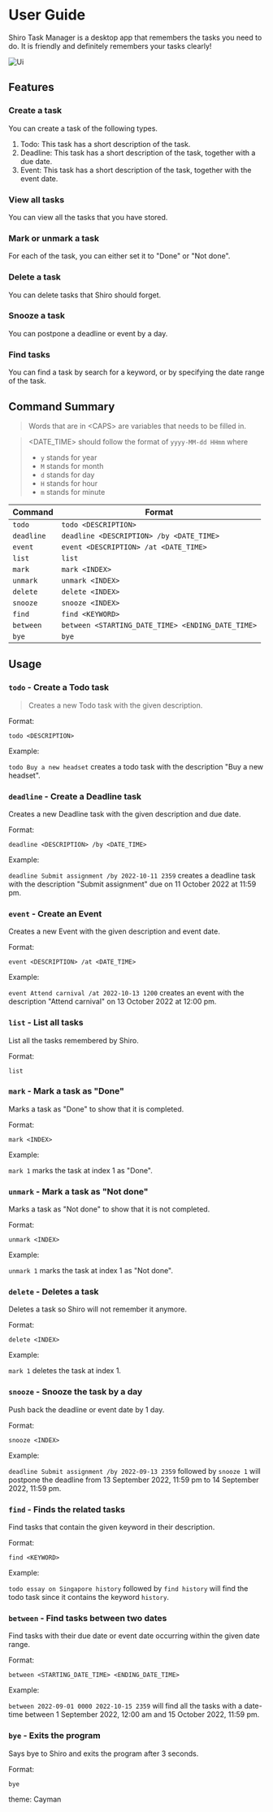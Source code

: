 # User Guide

Shiro Task Manager is a desktop app that remembers the tasks you need to do. It is friendly and definitely remembers your tasks clearly!

![Ui](./Ui.png)

## Features 

### Create a task

You can create a task of the following types.

1. Todo: This task has a short description of the task.
2. Deadline: This task has a short description of the task, together with a due date.
3. Event: This task has a short description of the task, together with the event date.

### View all tasks

You can view all the tasks that you have stored.

### Mark or unmark a task

For each of the task, you can either set it to "Done" or "Not done".

### Delete a task

You can delete tasks that Shiro should forget.

### Snooze a task

You can postpone a deadline or event by a day.

### Find tasks

You can find a task by search for a keyword, or by specifying the date range of the task.



## Command Summary

> Words that are in \<CAPS\> are variables that needs to be filled in.

> <DATE_TIME> should follow the format of `yyyy-MM-dd HHmm` where
>
> * `y` stands for year
> * `M` stands for month
> * `d` stands for day
> * `H` stands for hour
> * `m` stands for minute

| Command    | Format                                   |
| ---------- | ---------------------------------------- |
| `todo`     | `todo <DESCRIPTION>`                     |
| `deadline` | `deadline <DESCRIPTION> /by <DATE_TIME>` |
| `event`    | `event <DESCRIPTION> /at <DATE_TIME>`    |
| `list`     | `list`                                   |
| `mark`     | `mark <INDEX>`                           |
| `unmark`   | `unmark <INDEX>`                         |
| `delete`   | `delete <INDEX>`                         |
| `snooze`   | `snooze <INDEX>`                         |
| `find`     | `find <KEYWORD>`                         |
| `between`  | `between <STARTING_DATE_TIME> <ENDING_DATE_TIME>` |
| `bye`      | `bye`                                    |



## Usage

### `todo` - Create a Todo task

> Creates a new Todo task with the given description.

Format: 

`todo <DESCRIPTION>`

Example:

`todo Buy a new headset` creates a todo task with the description "Buy a new headset".



### `deadline` - Create a Deadline task

Creates a new Deadline task with the given description and due date.

Format: 

`deadline <DESCRIPTION> /by <DATE_TIME>`

Example:

`deadline Submit assignment /by 2022-10-11 2359` creates a deadline task with the description "Submit assignment" due on 11 October 2022 at 11:59 pm.



### `event` - Create an Event

Creates a new Event with the given description and event date.

Format: 

`event <DESCRIPTION> /at <DATE_TIME>`

Example:

`event Attend carnival /at 2022-10-13 1200` creates an event with the description "Attend carnival" on 13 October 2022 at 12:00 pm.



### `list` - List all tasks

List all the tasks remembered by Shiro.

Format: 

`list`



### `mark` - Mark a task as "Done"

Marks a task as "Done" to show that it is completed.

Format: 

`mark <INDEX>`

Example:

`mark 1` marks the task at index 1 as "Done".



### `unmark` - Mark a task as "Not done"

Marks a task as "Not done" to show that it is not completed.

Format: 

`unmark <INDEX>`

Example:

`unmark 1` marks the task at index 1 as "Not done".



### `delete` - Deletes a task

Deletes a task so Shiro will not remember it anymore.

Format: 

`delete <INDEX>`

Example:

`mark 1` deletes the task at index 1.



### `snooze` - Snooze the task by a day

Push back the deadline or event date by 1 day.

Format: 

`snooze <INDEX>`

Example:

`deadline Submit assignment /by 2022-09-13 2359` followed by `snooze 1` will postpone the deadline from 13 September 2022, 11:59 pm to 14 September 2022, 11:59 pm.



### `find` - Finds the related tasks

Find tasks that contain the given keyword in their description.

Format: 

`find <KEYWORD>`

Example:

`todo essay on Singapore history` followed by `find history` will find the todo task since it contains the keyword `history`.



### `between` - Find tasks between two dates

Find tasks with their due date or event date occurring within the given date range.

Format: 

`between <STARTING_DATE_TIME> <ENDING_DATE_TIME>`

Example:

`between 2022-09-01 0000 2022-10-15 2359` will find all the tasks with a date-time between 1 September 2022, 12:00 am and 15 October 2022, 11:59 pm.



### `bye` - Exits the program

Says bye to Shiro and exits the program after 3 seconds.

Format: 

`bye`



theme: Cayman